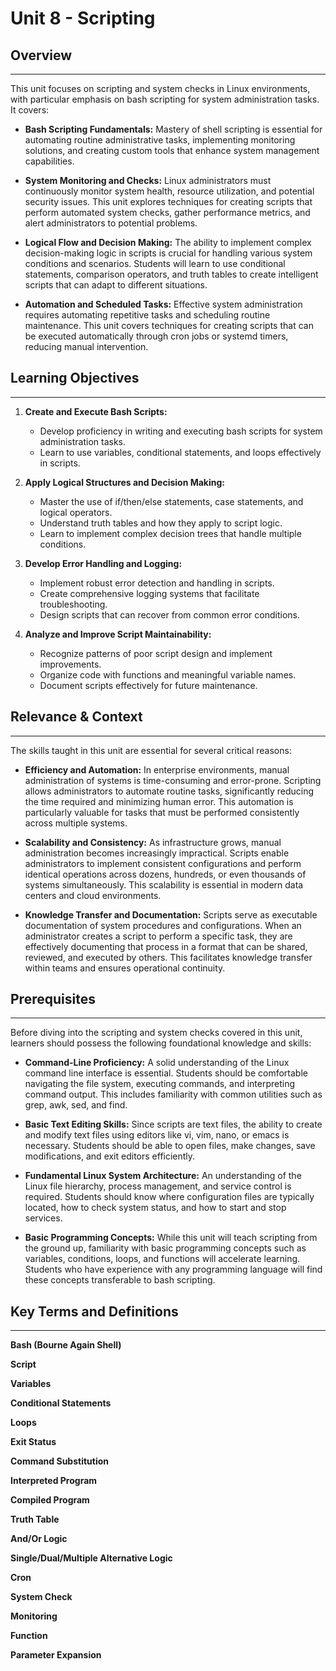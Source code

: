 # Unit 8 - Scripting

## Overview

---

This unit focuses on scripting and system checks in Linux environments, with particular
emphasis on bash scripting for system administration tasks. It covers:

- **Bash Scripting Fundamentals:** Mastery of shell scripting is essential for automating routine
  administrative tasks, implementing monitoring solutions, and creating custom tools that enhance
  system management capabilities.

- **System Monitoring and Checks:** Linux administrators must continuously monitor system health,
  resource utilization, and potential security issues. This unit explores techniques for creating
  scripts that perform automated system checks, gather performance metrics, and alert administrators
  to potential problems.

- **Logical Flow and Decision Making:** The ability to implement complex decision-making logic in scripts
  is crucial for handling various system conditions and scenarios. Students will learn to use conditional
  statements, comparison operators, and truth tables to create intelligent scripts that can adapt to
  different situations.

- **Automation and Scheduled Tasks:** Effective system administration requires automating repetitive tasks
  and scheduling routine maintenance. This unit covers techniques for creating scripts that can be executed
  automatically through cron jobs or systemd timers, reducing manual intervention.

## Learning Objectives

---

1. **Create and Execute Bash Scripts:**

   - Develop proficiency in writing and executing bash scripts for system administration tasks.
   - Learn to use variables, conditional statements, and loops effectively in scripts.

2. **Apply Logical Structures and Decision Making:**

   - Master the use of if/then/else statements, case statements, and logical operators.
   - Understand truth tables and how they apply to script logic.
   - Learn to implement complex decision trees that handle multiple conditions.

3. **Develop Error Handling and Logging:**

   - Implement robust error detection and handling in scripts.
   - Create comprehensive logging systems that facilitate troubleshooting.
   - Design scripts that can recover from common error conditions.

4. **Analyze and Improve Script Maintainability:**
   - Recognize patterns of poor script design and implement improvements.
   - Organize code with functions and meaningful variable names.
   - Document scripts effectively for future maintenance.

## Relevance & Context

---

The skills taught in this unit are essential for several critical reasons:

- **Efficiency and Automation:**
  In enterprise environments, manual administration of systems is time-consuming and error-prone.
  Scripting allows administrators to automate routine tasks, significantly reducing the time required
  and minimizing human error. This automation is particularly valuable for tasks that must be performed
  consistently across multiple systems.

- **Scalability and Consistency:**
  As infrastructure grows, manual administration becomes increasingly impractical. Scripts enable
  administrators to implement consistent configurations and perform identical operations across dozens,
  hundreds, or even thousands of systems simultaneously. This scalability is essential in modern data
  centers and cloud environments.

- **Knowledge Transfer and Documentation:**
  Scripts serve as executable documentation of system procedures and configurations. When an
  administrator creates a script to perform a specific task, they are effectively documenting that
  process in a format that can be shared, reviewed, and executed by others. This facilitates knowledge
  transfer within teams and ensures operational continuity.

## Prerequisites

---

Before diving into the scripting and system checks covered in this unit, learners should possess
the following foundational knowledge and skills:

- **Command-Line Proficiency:**
  A solid understanding of the Linux command line interface is essential. Students should be
  comfortable navigating the file system, executing commands, and interpreting command output.
  This includes familiarity with common utilities such as grep, awk, sed, and find.

- **Basic Text Editing Skills:**
  Since scripts are text files, the ability to create and modify text files using editors like
  vi, vim, nano, or emacs is necessary. Students should be able to open files, make changes, save
  modifications, and exit editors efficiently.

- **Fundamental Linux System Architecture:**
  An understanding of the Linux file hierarchy, process management, and service control is required.
  Students should know where configuration files are typically located, how to check system status, and
  how to start and stop services.

- **Basic Programming Concepts:**
  While this unit will teach scripting from the ground up, familiarity with basic programming concepts
  such as variables, conditions, loops, and functions will accelerate learning. Students who have experience
  with any programming language will find these concepts transferable to bash scripting.

## Key Terms and Definitions

---

**Bash (Bourne Again Shell)**

**Script**

**Variables**

**Conditional Statements**

**Loops**

**Exit Status**

**Command Substitution**

**Interpreted Program**

**Compiled Program**

**Truth Table**

**And/Or Logic**

**Single/Dual/Multiple Alternative Logic**

**Cron**

**System Check**

**Monitoring**

**Function**

**Parameter Expansion**
